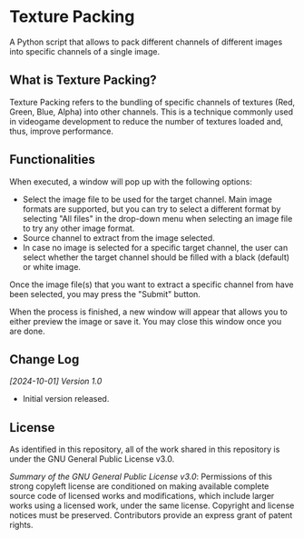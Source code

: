 # Texture Packing
A Python script that allows to pack different channels of different images into specific channels of a single image.

## What is Texture Packing?
Texture Packing refers to the bundling of specific channels of textures (Red, Green, Blue, Alpha) into other channels. This is a technique commonly used in videogame development to reduce the number of textures loaded and, thus, improve performance.

## Functionalities
When executed, a window will pop up with the following options:
- Select the image file to be used for the target channel. Main image formats are supported, but you can try to select a different format by selecting "All files" in the drop-down menu when selecting an image file to try any other image format.
- Source channel to extract from the image selected.
- In case no image is selected for a specific target channel, the user can select whether the target channel should be filled with a black (default) or white image.

Once the image file(s) that you want to extract a specific channel from have been selected, you may press the "Submit" button.

When the process is finished, a new window will appear that allows you to either preview the image or save it. You may close this window once you are done.

## Change Log
_[2024-10-01] Version 1.0_
- Initial version released.

## License
As identified in this repository, all of the work shared in this repository is under the GNU General Public License v3.0.

_Summary of the GNU General Public License v3.0_: Permissions of this strong copyleft license are conditioned on making available complete source code of licensed works and modifications, which include larger works using a licensed work, under the same license. Copyright and license notices must be preserved. Contributors provide an express grant of patent rights.
